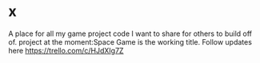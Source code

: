 # x
A place for all my game project code I want to share for others to build off of. 
project at the moment:Space Game is the working title. Follow updates here https://trello.com/c/HJdXIg7Z
